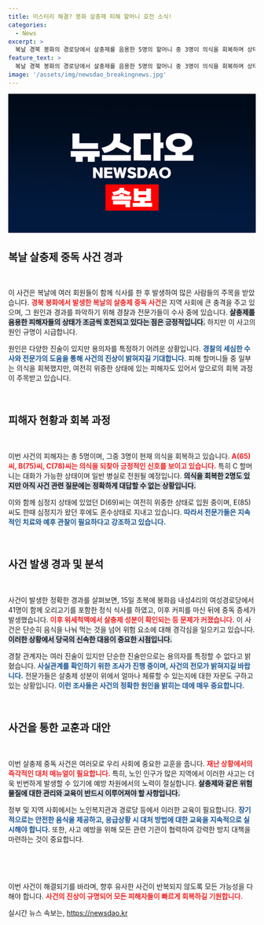 ```yaml
---
title: 미스터리 해결? 봉화 살충제 피해 할머니 호전 소식!
categories:
  - News
excerpt: >
  복날 경북 봉화의 경로당에서 살충제를 음용한 5명의 할머니 중 3명이 의식을 회복하며 상태가 호전됐다. 사건의 배경과 진실을 밝히기 위한 경찰 조사도 본격화되고 있다. 클릭해서 더 알아보세요!
feature_text: >
  복날 경북 봉화의 경로당에서 살충제를 음용한 5명의 할머니 중 3명이 의식을 회복하며 상태가 호전됐다. 사건의 배경과 진실을 밝히기 위한 경찰 조사도 본격화되고 있다. 클릭해서 더 알아보세요!
image: '/assets/img/newsdao_breakingnews.jpg'
---
```


<p><img src="/assets/img/newsdao_breakingnews.jpg" alt="bookingtag 속보" /></p>

<h2 data-ke-size="size26">복날 살충제 중독 사건 경과</h2>

<p data-ke-size="size16">&nbsp;</p>

<p>이 사건은 복날에 여러 회원들이 함께 식사를 한 후 발생하여 많은 사람들의 주목을 받았습니다. <b><span style="color: #ee2323;">경북 봉화에서 발생한 복날의 살충제 중독 사건</span></b>은 지역 사회에 큰 충격을 주고 있으며, 그 원인과 경과를 파악하기 위해 경찰과 전문가들이 수사 중에 있습니다. <b><span style="background-color: #21538527;">살충제를 음용한 피해자들의 상태가 조금씩 호전되고 있다는 점은 긍정적입니다.</span></b> 하지만 이 사고의 원인 규명이 시급합니다. </p>

<p>원인은 다양한 진술이 있지만 용의자를 특정하기 어려운 상황입니다. <b><span style="color: #1a5490;">경찰의 세심한 수사와 전문가의 도움을 통해 사건의 진상이 밝혀지길 기대합니다.</span></b> 피해 할머니들 중 일부는 의식을 회복했지만, 여전히 위중한 상태에 있는 피해자도 있어서 앞으로의 회복 과정이 주목받고 있습니다.</p>

<p data-ke-size="size16">&nbsp;</p>

<h2 data-ke-size="size26">피해자 현황과 회복 과정</h2>

<p data-ke-size="size16">&nbsp;</p>

<p>이번 사건의 피해자는 총 5명이며, 그중 3명이 현재 의식을 회복하고 있습니다. <b><span style="color: #ee2323;">A(65)씨, B(75)씨, C(78)씨는 의식을 되찾아 긍정적인 신호를 보이고 있습니다.</span></b> 특히 C 할머니는 대화가 가능한 상태이며 일반 병실로 전원될 예정입니다. <b><span style="background-color: #21538527;">의식을 회복한 2명도 있지만 아직 사건 관련 질문에는 정확하게 대답할 수 없는 상황입니다.</span></b> </p>

<p>이와 함께 심정지 상태에 있었던 D(69)씨는 여전히 위중한 상태로 입원 중이며, E(85)씨도 한때 심정지가 왔던 후에도 혼수상태로 지내고 있습니다. <b><span style="color: #1a5490;">따라서 전문가들은 지속적인 치료와 예후 관찰이 필요하다고 강조하고 있습니다.</span></b></p>

<p data-ke-size="size16">&nbsp;</p>

<h2 data-ke-size="size26">사건 발생 경과 및 분석</h2>

<p data-ke-size="size16">&nbsp;</p>

<p>사건이 발생한 정확한 경과를 살펴보면, 15일 초복에 봉화읍 내성4리의 여성경로당에서 41명이 함께 오리고기를 포함한 정식 식사를 하였고, 이후 커피를 마신 뒤에 중독 증세가 발생했습니다. <b><span style="color: #ee2323;">이후 위세척액에서 살충제 성분이 확인되는 등 문제가 커졌습니다.</span></b> 이 사건은 단순히 음식을 나눠 먹는 것을 넘어 위험 요소에 대해 경각심을 일으키고 있습니다. <b><span style="background-color: #21538527;">이러한 상황에서 당국의 신속한 대응이 중요한 시점입니다.</span></b> </p>

<p>경찰 관계자는 여러 진술이 있지만 단순한 진술만으로는 용의자를 특정할 수 없다고 밝혔습니다. <b><span style="color: #1a5490;">사실관계를 확인하기 위한 조사가 진행 중이며, 사건의 전모가 밝혀지길 바랍니다.</span></b> 전문가들은 살충제 성분이 위에서 얼마나 체류할 수 있는지에 대한 자문도 구하고 있는 상황입니다. <b><span style="color: #1a5490;">이런 조사들은 사건의 정확한 원인을 밝히는 데에 매우 중요합니다.</span></b></p>

<p data-ke-size="size16">&nbsp;</p>

<h2 data-ke-size="size26">사건을 통한 교훈과 대안</h2>

<p data-ke-size="size16">&nbsp;</p>

<p>이번 살충제 중독 사건은 여러모로 우리 사회에 중요한 교훈을 줍니다. <b><span style="color: #ee2323;">재난 상황에서의 즉각적인 대처 매뉴얼이 필요합니다.</span></b> 특히, 노인 인구가 많은 지역에서 이러한 사고는 더욱 빈번하게 발생할 수 있기에 예방 차원에서의 노력이 절실합니다. <b><span style="background-color: #21538527;">살충제와 같은 위험 물질에 대한 관리와 교육이 반드시 이루어져야 할 사항입니다.</span></b> </p>

<p>정부 및 지역 사회에서는 노인복지관과 경로당 등에서 이러한 교육이 필요합니다. <b><span style="color: #1a5490;">장기적으로는 안전한 음식을 제공하고, 응급상황 시 대처 방법에 대한 교육을 지속적으로 실시해야 합니다.</span></b> 또한, 사고 예방을 위해 모든 관련 기관이 협력하여 강력한 방지 대책을 마련하는 것이 중요합니다. </p>

<p data-ke-size="size16">&nbsp;</p>

<p data-ke-size="size16">&nbsp;</p>

<p>이번 사건이 해결되기를 바라며, 향후 유사한 사건이 반복되지 않도록 모든 가능성을 다해야 합니다. <b><span style="color: #ee2323;">사건의 진상이 규명되어 모든 피해자들이 빠르게 회복하길 기원합니다.</span></b></p>
실시간 뉴스 속보는, <a href="https://newsdao.kr" rel="dofollow">https://newsdao.kr</a>


